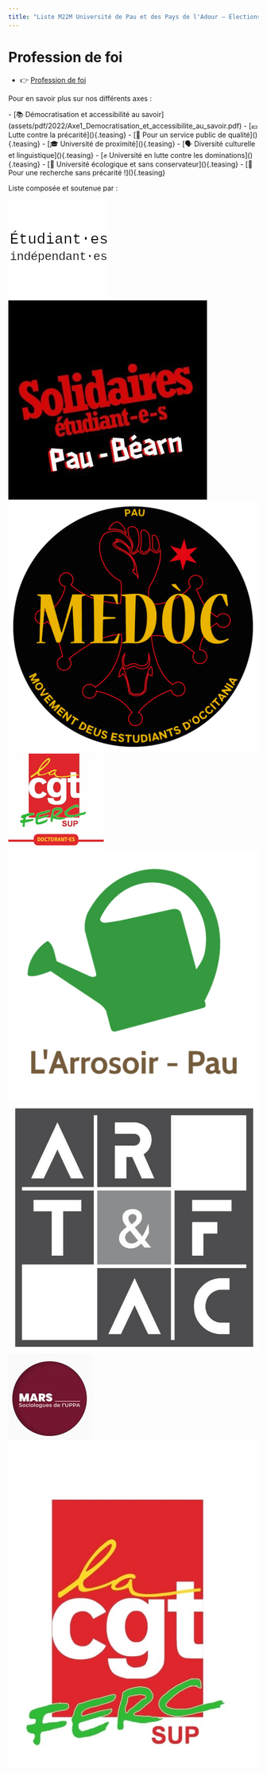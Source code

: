 ```yaml
---
title: "Liste M22M Université de Pau et des Pays de l'Adour – Élections 2022"
---
```



# Profession de foi
<div class="professionfoi" markdown="1">

- 👉 [Profession de foi](assets/pdf/2022/PF_M22M_2022-2024.pdf)

<!--
- 👉 [Hauteskunduko adierazpena](assets/pdf/2022/)
- 👉 [Profession de Fe](assets/pdf/2022/)
-->

</div>

Pour en savoir plus sur nos différents axes :

<div class="professionfoi" markdown="1">
- [📚 Démocratisation et accessibilité au savoir](assets/pdf/2022/Axe1_Democratisation_et_accessibilite_au_savoir.pdf)
- [💶 Lutte contre la précarité](){.teasing}
- [👥 Pour un service public de qualité](){.teasing}
- [🎓 Université de proximité](){.teasing}
- [🗣️ Diversité culturelle et linguistique](){.teasing}
- [✊ Université en lutte contre les dominations](){.teasing}
- [🌱 Université écologique et sans conservateur](){.teasing}
- [🥼 Pour une recherche sans précarité !](){.teasing}
</div>


<!--
Pour en savoir plus sur nos différents axes :

<div class="professionfoi" markdown="1">
- [📚 Démocratisation et accessibilité au savoir](assets/pdf/2022/Axe1_Democratisation_et_accessibilite_au_savoir.pdf)
- [💶 Lutte contre la précarité](assets/pdf/2022/)
- [👥 Pour un service public de qualité](assets/pdf/2022/)
- [🎓 Université de proximité](assets/pdf/2022/)
- [🗣️ Diversité culturelle et linguistique](assets/pdf/2022/)
- [✊ Université en lutte contre les dominations](assets/pdf/2022/)
- [🌱 Université écologique et sans conservateur](assets/pdf/2022/)
- [🥼 Pour une recherche sans précarité !](assets/pdf/2022/)

</div>
-->

Liste composée et soutenue par :
<div class="partenaires" markdown="1">

<!--[![Nom](assets/img/)](URL)-->

![Étudiant⋅es indépendant⋅es](assets/img/partenaires/independants.png)
[![Solidaires Étudiant·e·s Pau - Béarn](assets/img/partenaires/solidaires.jpg)](https://twitter.com/seslpau)
[![Med'oc de Pau](assets/img/partenaires/medoc.png)](https://www.facebook.com/medocdepau)
[![CGT FERC sup UPPA – Collectif Doctorant⋅es](assets/img/partenaires/cgt-doctorants.png)](https://cgt-doctorants-uppa.legtux.org/)
[![L'Arrosoir Pau Association](assets/img/partenaires/arrosoir.png)](https://larrosoirpau.fr/)
[![Art&Fac](assets/img/partenaires/artefac.jpg)](https://www.facebook.com/art.et.fac.pau/)
[![MARS - Association des Sociologues de l’UPPA](assets/img/partenaires/mars.png)](https://www.instagram.com/sociologie_uppa/)
[![CGT FERC sup UPPA](assets/img/partenaires/cgt.jpg)](https://cgt.fercsup.net/syndicats/aquitaine-limousin-poitou-charentes/universite-de-pau-et-des-pays-de-l-adour-uppa/)
</div>
<!--
# Ressources et communiquées de presse
-->
